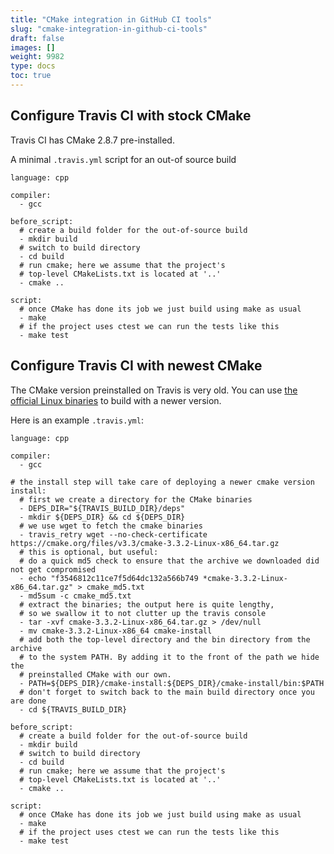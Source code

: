 ```yaml
---
title: "CMake integration in GitHub CI tools"
slug: "cmake-integration-in-github-ci-tools"
draft: false
images: []
weight: 9982
type: docs
toc: true
---
```


## Configure Travis CI with stock CMake
Travis CI has CMake 2.8.7 pre-installed.

A minimal `.travis.yml` script for an out-of source build

    language: cpp
    
    compiler:
      - gcc
    
    before_script:
      # create a build folder for the out-of-source build
      - mkdir build
      # switch to build directory
      - cd build
      # run cmake; here we assume that the project's
      # top-level CMakeLists.txt is located at '..'
      - cmake ..
    
    script:
      # once CMake has done its job we just build using make as usual
      - make
      # if the project uses ctest we can run the tests like this
      - make test

## Configure Travis CI with newest CMake
The CMake version preinstalled on Travis is very old. You can use [the official Linux binaries][1] to build with a newer version.

Here is an example `.travis.yml`:

    language: cpp
    
    compiler:
      - gcc

    # the install step will take care of deploying a newer cmake version
    install:    
      # first we create a directory for the CMake binaries
      - DEPS_DIR="${TRAVIS_BUILD_DIR}/deps"
      - mkdir ${DEPS_DIR} && cd ${DEPS_DIR}
      # we use wget to fetch the cmake binaries
      - travis_retry wget --no-check-certificate https://cmake.org/files/v3.3/cmake-3.3.2-Linux-x86_64.tar.gz
      # this is optional, but useful:
      # do a quick md5 check to ensure that the archive we downloaded did not get compromised
      - echo "f3546812c11ce7f5d64dc132a566b749 *cmake-3.3.2-Linux-x86_64.tar.gz" > cmake_md5.txt
      - md5sum -c cmake_md5.txt
      # extract the binaries; the output here is quite lengthy,
      # so we swallow it to not clutter up the travis console
      - tar -xvf cmake-3.3.2-Linux-x86_64.tar.gz > /dev/null
      - mv cmake-3.3.2-Linux-x86_64 cmake-install
      # add both the top-level directory and the bin directory from the archive
      # to the system PATH. By adding it to the front of the path we hide the
      # preinstalled CMake with our own.
      - PATH=${DEPS_DIR}/cmake-install:${DEPS_DIR}/cmake-install/bin:$PATH
      # don't forget to switch back to the main build directory once you are done
      - cd ${TRAVIS_BUILD_DIR}

    before_script:
      # create a build folder for the out-of-source build
      - mkdir build
      # switch to build directory
      - cd build
      # run cmake; here we assume that the project's
      # top-level CMakeLists.txt is located at '..'
      - cmake ..
    
    script:
      # once CMake has done its job we just build using make as usual
      - make
      # if the project uses ctest we can run the tests like this
      - make test


  [1]: https://cmake.org/download/

